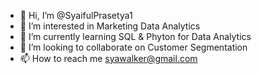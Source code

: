 - 👋 Hi, I’m @SyaifulPrasetya1
- 👀 I’m interested in Marketing Data Analytics
- 🌱 I’m currently learning SQL & Phyton for Data Analytics
- 💞️ I’m looking to collaborate on Customer Segmentation
- 📫 How to reach me syawalker@gmail.com

<!---
SyaifulPrasetya1/SyaifulPrasetya1 is a ✨ special ✨ repository because its `README.md` (this file) appears on your GitHub profile.
You can click the Preview link to take a look at your changes.
--->
